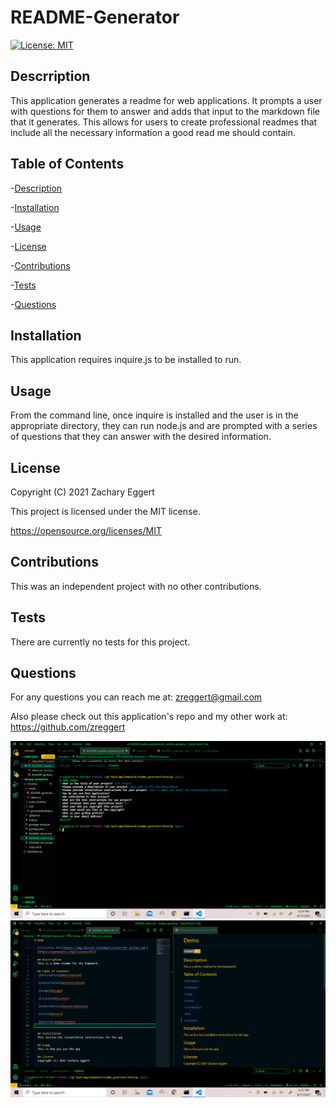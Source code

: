 # README-Generator
  
  [![License: MIT](https://img.shields.io/badge/License-MIT-yellow.svg)](https://opensource.org/licenses/MIT)

  ## Descrription
  This application generates a readme for web applications. It prompts a user with questions for them to answer and adds that input to the markdown file that it generates. This allows for users to create professional readmes that include all the necessary information a good read me should contain.

  ## Table of Contents
  -[Description](#description)

  -[Installation](#installation)

  -[Usage](#usage)

  -[License](#license)

  -[Contributions](#contributions)

  -[Tests](#tests)

  -[Questions](#questions)


  ## Installation
  This application requires inquire.js to be installed to run.

  ## Usage
  From the command line, once inquire is installed and the user is in the appropriate directory, they can run node.js and are prompted with a series of questions that they can answer with the desired information.

  ## License
  Copyright (C) 2021 Zachary Eggert

  This project is licensed under the MIT license.

  https://opensource.org/licenses/MIT

  ## Contributions
  This was an independent project with no other contributions.

  ## Tests
  There are currently no tests for this project.

  ## Questions
  For any questions you can reach me at:
  zreggert@gmail.com

  Also please check out this application's repo and my other work at:
  https://github.com/zreggert

  ![screenshot of the questions prompted](./assets/generator-questions.png)
  ![screenshot of the preview of the readme](./assets/readme-preview.png)
  

